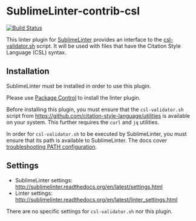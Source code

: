 SublimeLinter-contrib-csl
=================

[![Build Status](https://travis-ci.org/SublimeLinter/SublimeLinter-contrib-csl.svg?branch=master)](https://travis-ci.org/SublimeLinter/SublimeLinter-contrib-csl)

This linter plugin for [SublimeLinter](https://github.com/SublimeLinter/SublimeLinter) provides an interface to the [csl-validator.sh](https://github.com/citation-style-language/utilities) script. It will be used with files that have the Citation Style Language (CSL) syntax.

## Installation
SublimeLinter must be installed in order to use this plugin.

Please use [Package Control](https://packagecontrol.io) to install the linter plugin.

Before installing this plugin, you must ensure that the `csl-validator.sh` script from https://github.com/citation-style-language/utilities is available on your system. This further requires the `curl` and `jq` utilities.

In order for `csl-validator.sh` to be executed by SublimeLinter, you must ensure that its path is available to SublimeLinter. The docs cover [troubleshooting PATH configuration](http://sublimelinter.readthedocs.io/en/latest/troubleshooting.html#finding-a-linter-executable).

## Settings
- SublimeLinter settings: http://sublimelinter.readthedocs.org/en/latest/settings.html
- Linter settings: http://sublimelinter.readthedocs.org/en/latest/linter_settings.html

There are no specific settings for `csl-validator.sh` nor this plugin.
